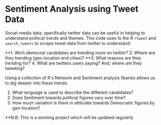 # Sentiment Analysis using Tweet Data

Social-media data, specifically twitter data can be useful in helping to understand political trends and themes. 
This code uses to the R ``rtweet`` and ``search_tweets`` to scrape tweet data from twitter to understand:

**1. Wich democrat candidates are trending more on twitter?
2. Where are they trending (geo-location and cities)?
**3. What reasons are they trending for?
4. What are twitters users saying? And, where are they tweeting?

Using a collection of R's Network and Sentiment analysis libaries allows us to dig deeper into these trends. 

1. What language is used to describe the different candidates?
2. Does Sentiment towards political figures vary over time?
3. How much variation is there in attitudes towards Democratic figures by geo-location?

**N.B: This is a working project which will be updated regularly 
